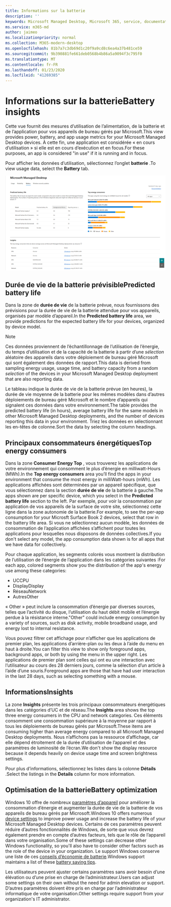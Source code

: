 ```yaml
---
title: Informations sur la batterie
description: ''
keywords: Microsoft Managed Desktop, Microsoft 365, service, documentation
ms.service: m365-md
author: jaimeo
ms.localizationpriority: normal
ms.collection: M365-modern-desktop
ms.openlocfilehash: 81b7a7c3db69d1c20f9a9cd8c6ea4a37b481ce59
ms.sourcegitcommit: 9b390881fe661deb0568b4b86a5a9094f3c795f0
ms.translationtype: MT
ms.contentlocale: fr-FR
ms.lasthandoff: 01/23/2020
ms.locfileid: "41269385"
---
```

# <a name="battery-insights"></a><span data-ttu-id="102cd-103">Informations sur la batterie</span><span class="sxs-lookup"><span data-stu-id="102cd-103">Battery insights</span></span>
<span data-ttu-id="102cd-104">Cette vue fournit des mesures d’utilisation de l’alimentation, de la batterie et de l’application pour vos appareils de bureau gérés par Microsoft.</span><span class="sxs-lookup"><span data-stu-id="102cd-104">This view provides power, battery, and app usage metrics for your Microsoft Managed Desktop devices.</span></span> <span data-ttu-id="102cd-105">À cette fin, une application est considérée « en cours d’utilisation » si elle est en cours d’exécution et en focus.</span><span class="sxs-lookup"><span data-stu-id="102cd-105">For these purposes, an app is considered "in use" if it is running and in focus.</span></span>

<span data-ttu-id="102cd-106">Pour afficher les données d’utilisation, sélectionnez l’onglet **batterie** .</span><span class="sxs-lookup"><span data-stu-id="102cd-106">To view usage data, select the **Battery** tab.</span></span>

![Volet de la batterie : durée de vie de la batterie prévisible par modèle d’appareil dans le coin supérieur gauche, consommateurs de l’énergie de haut niveau (par application) dans le coin supérieur droit, tableau Insights en bas.](images/insights_battery.png)

## <a name="predicted-battery-life"></a><span data-ttu-id="102cd-109">Durée de vie de la batterie prévisible</span><span class="sxs-lookup"><span data-stu-id="102cd-109">Predicted battery life</span></span>

<span data-ttu-id="102cd-110">Dans la zone de **durée de vie** de la batterie prévue, nous fournissons des prévisions pour la durée de vie de la batterie attendue pour vos appareils, organisés par modèle d’appareil.</span><span class="sxs-lookup"><span data-stu-id="102cd-110">In the **Predicted battery life** area, we provide predictions for the expected battery life for your devices, organized by device model.</span></span>

> [!NOTE]
> <span data-ttu-id="102cd-111">Ces données proviennent de l’échantillonnage de l’utilisation de l’énergie, du temps d’utilisation et de la capacité de la batterie à partir d’une <em>sélection</em> aléatoire des appareils dans votre déploiement de bureau géré Microsoft qui sont également des données de rapport.</span><span class="sxs-lookup"><span data-stu-id="102cd-111">This data is derived from sampling energy usage, usage time, and battery capacity from a random <em>selection</em> of the devices in your Microsoft Managed Desktop deployment that are also reporting data.</span></span>

<span data-ttu-id="102cd-112">Le tableau indique la durée de vie de la batterie prévue (en heures), la durée de vie moyenne de la batterie pour les mêmes modèles dans d’autres déploiements de bureau géré Microsoft et le nombre d’appareils qui signalent ces données dans votre environnement.</span><span class="sxs-lookup"><span data-stu-id="102cd-112">The table provides the predicted battery life (in hours), average battery life for the same models in other Microsoft Managed Desktop deployments, and the number of devices reporting this data in your environment.</span></span> <span data-ttu-id="102cd-113">Triez les données en sélectionnant les en-têtes de colonne.</span><span class="sxs-lookup"><span data-stu-id="102cd-113">Sort the data by selecting the column headings.</span></span>



## <a name="top-energy-consumers"></a><span data-ttu-id="102cd-114">Principaux consommateurs énergétiques</span><span class="sxs-lookup"><span data-stu-id="102cd-114">Top energy consumers</span></span>

<span data-ttu-id="102cd-115">Dans la zone **Consumer Energy Top** , vous trouverez les applications de votre environnement qui consomment le plus d’énergie en milliwatt-Hours (MWh).</span><span class="sxs-lookup"><span data-stu-id="102cd-115">In the **Top energy consumers** area you’ll find the apps in your environment that consume the most energy in milliWatt-hours (mWh).</span></span> <span data-ttu-id="102cd-116">Les applications affichées sont déterminées par un appareil spécifique, que vous sélectionnez dans la section **durée de vie** de la batterie à gauche.</span><span class="sxs-lookup"><span data-stu-id="102cd-116">The apps shown are per specific device, which you select in the **Predicted battery life** section to the left.</span></span> <span data-ttu-id="102cd-117">Par exemple, pour voir la consommation par application de vos appareils de la surface de votre site, sélectionnez cette ligne dans la zone autonomie de la batterie.</span><span class="sxs-lookup"><span data-stu-id="102cd-117">For example, to see the per-app consumption for your Microsft Surface Book 2 devices, select that row in the battery life area.</span></span> <span data-ttu-id="102cd-118">Si vous ne sélectionnez aucun modèle, les données de consommation de l’application affichées s’affichent pour toutes les applications pour lesquelles nous disposons de données collectives.</span><span class="sxs-lookup"><span data-stu-id="102cd-118">If you don't select any model, the app consumption data shown is for all apps that we have data for collectively.</span></span>

 <span data-ttu-id="102cd-119">Pour chaque application, les segments colorés vous montrent la distribution de l’utilisation de l’énergie de l’application dans les catégories suivantes :</span><span class="sxs-lookup"><span data-stu-id="102cd-119">For each app, colored segments show you the distribution of the app's energy use among these categories:</span></span>

- <span data-ttu-id="102cd-120">UC</span><span class="sxs-lookup"><span data-stu-id="102cd-120">CPU</span></span>
- <span data-ttu-id="102cd-121">Display</span><span class="sxs-lookup"><span data-stu-id="102cd-121">Display</span></span>
- <span data-ttu-id="102cd-122">Réseau</span><span class="sxs-lookup"><span data-stu-id="102cd-122">Network</span></span>
- <span data-ttu-id="102cd-123">Autres</span><span class="sxs-lookup"><span data-stu-id="102cd-123">Other</span></span>

<span data-ttu-id="102cd-124">« Other » peut inclure la consommation d’énergie par diverses sources, telles que l’activité du disque, l’utilisation du haut débit mobile et l’énergie perdue à la résistance interne.</span><span class="sxs-lookup"><span data-stu-id="102cd-124">"Other" could include energy consumption by a variety of sources, such as disk activity, mobile broadband usage, and energy lost to internal resistance.</span></span> 

<span data-ttu-id="102cd-125">Vous pouvez filtrer cet affichage pour n’afficher que les applications de premier plan, les applications d’arrière-plan ou les deux à l’aide du menu en haut à droite.</span><span class="sxs-lookup"><span data-stu-id="102cd-125">You can filter this view to show only foreground apps, background apps, or both by using the menu in the upper right.</span></span> <span data-ttu-id="102cd-126">Les applications de premier plan sont celles qui ont eu une interaction avec l’utilisateur au cours des 28 derniers jours, comme la sélection d’un article à l’aide d’une souris.</span><span class="sxs-lookup"><span data-stu-id="102cd-126">Foreground apps are those that have had user interaction in the last 28 days, such as selecting something with a mouse.</span></span>

## <a name="insights"></a><span data-ttu-id="102cd-127">Informations</span><span class="sxs-lookup"><span data-stu-id="102cd-127">Insights</span></span>

<span data-ttu-id="102cd-128">La zone **Insights** présente les trois principaux consommateurs énergétiques dans les catégories d’UC et de réseau.</span><span class="sxs-lookup"><span data-stu-id="102cd-128">The **Insights** area shows the top three energy consumers in the CPU and network categories.</span></span> <span data-ttu-id="102cd-129">Ces éléments consomment une consommation supérieure à la moyenne par rapport à tous les déploiements de bureau gérés par Microsoft.</span><span class="sxs-lookup"><span data-stu-id="102cd-129">These items are consuming higher than average energy compared to all Microsoft Managed Desktop deployments.</span></span> <span data-ttu-id="102cd-130">Nous n’affichons pas la ressource d’affichage, car elle dépend étroitement de la durée d’utilisation de l’appareil et des paramètres de luminosité de l’écran.</span><span class="sxs-lookup"><span data-stu-id="102cd-130">We don't show the display resource because it depends heavily on device usage time and screen brightness settings.</span></span> 

<span data-ttu-id="102cd-131">Pour plus d’informations, sélectionnez les listes dans la colonne **Détails** .</span><span class="sxs-lookup"><span data-stu-id="102cd-131">Select the listings in the **Details** column for more information.</span></span>

## <a name="battery-optimization"></a><span data-ttu-id="102cd-132">Optimisation de la batterie</span><span class="sxs-lookup"><span data-stu-id="102cd-132">Battery optimization</span></span>

<span data-ttu-id="102cd-133">Windows 10 offre de nombreux [paramètres d’appareil](https://support.microsoft.com/help/20443/windows-10-battery-saving-tips) pour améliorer la consommation d’énergie et augmenter la durée de vie de la batterie de vos appareils de bureau gérés par Microsoft.</span><span class="sxs-lookup"><span data-stu-id="102cd-133">Windows 10 offers numerous [device settings](https://support.microsoft.com/help/20443/windows-10-battery-saving-tips) to improve power usage and increase the battery life of your Microsoft Managed Desktop devices.</span></span> <span data-ttu-id="102cd-134">Certains de ces paramètres peuvent réduire d’autres fonctionnalités de Windows, de sorte que vous devrez également prendre en compte d’autres facteurs, tels que le rôle de l’appareil dans votre organisation.</span><span class="sxs-lookup"><span data-stu-id="102cd-134">Some of these settings can decrease other Windows functionality, so you'll also have to consider other factors such as the role of the device in your organization.</span></span> <span data-ttu-id="102cd-135">Le support Windows conserve une liste de ces [conseils d’économie de batterie](https://support.microsoft.com/help/20443/windows-10-battery-saving-tips).</span><span class="sxs-lookup"><span data-stu-id="102cd-135">Windows support maintains a list of these [battery saving tips](https://support.microsoft.com/help/20443/windows-10-battery-saving-tips).</span></span>

<span data-ttu-id="102cd-136">Les utilisateurs peuvent ajuster certains paramètres sans avoir besoin d’une élévation ou d’une prise en charge de l’administrateur.</span><span class="sxs-lookup"><span data-stu-id="102cd-136">Users can adjust some settings on their own without the need for admin elevation or support.</span></span> <span data-ttu-id="102cd-137">D’autres paramètres doivent être pris en charge par l’administrateur informatique de votre organisation.</span><span class="sxs-lookup"><span data-stu-id="102cd-137">Other settings require support from your organization's IT administrator.</span></span>
